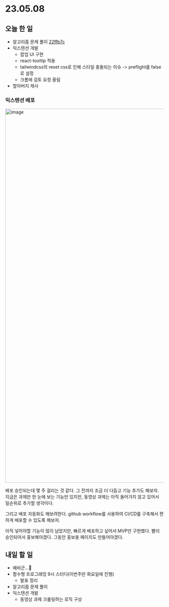 # 23.05.08

## 오늘 한 일

- 알고리즘 문제 풀이 [22ffb7c](https://github.com/kangju2000/Algorithm/commit/22ffb7cc1b0ee1590fab025bf9b7257b8c2a3fd9)
- 익스텐션 개발
  - 팝업 UI 구현
  - react-tooltip 적용
  - tailwindcss의 reset css로 인해 스타일 충돌되는 이슈 -> preflight를 false로 설정
  - 크롬에 검토 요청 올림
- 할아버지 제사

### 익스텐션 배포

<img width="1186" alt="image" src="https://user-images.githubusercontent.com/23312485/236844816-bf50c7fe-3f7c-473a-ac89-d96ba037cd18.png"/>

배포 승인되는데 몇 주 걸리는 것 같다. 그 전까지 조금 더 다듬고 기능 추가도 해보자. 지금은 과제만 한 눈에 보는 기능만 있지만, 동영상 과제는 아직 들어가지 않고 있어서 일순위로 추가할 생각이다.

그리고 배포 자동화도 해보려한다. github workflow를 사용하여 CI/CD를 구축해서 편하게 배포할 수 있도록 해보자.

아직 넣어야할 기능이 많이 남았지만, 빠르게 배포하고 싶어서 MVP만 구현했다. 빨리 승인되어서 홍보해야겠다.
그동안 홍보용 페이지도 만들어야겠다.

## 내일 할 일

- 예비군...🥲
- 함수형 프로그래밍 9시 스터디(이번주만 화요일에 진행)
  - 발표 정리
- 알고리즘 문제 풀이
- 익스텐션 개발
  - 동영상 과제 크롤링하는 로직 구상
